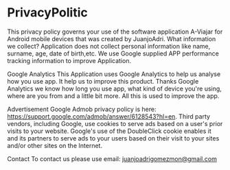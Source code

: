 # PrivacyPolitic
This privacy policy governs your use of the software application A-Viajar for Android mobile devices that was created by JuanjoAdri.
What information we collect?
Application does not collect personal information like name, surname, age, date of birth,etc.
We use Google supplied APP performance tracking information to improve Application.

Google Analytics
This Application uses Google Analytics to help us analyse how you use app. It help us to improve this product.
Thanks Google Analytics we know how long you use app, what kind of device you're using, where are you from and a little bit more. All this is used to improve the app.

Advertisement
Google Admob privacy policy is here: https://support.google.com/admob/answer/6128543?hl=en.
Third party vendors, including Google, use cookies to serve ads based on a user's prior visits to your website.
Google's use of the DoubleClick cookie enables it and its partners to serve ads to your users based on their visit to your sites and/or other sites on the Internet.

Contact
To contact us please use email: juanjoadrigomezmon@gmail.com
